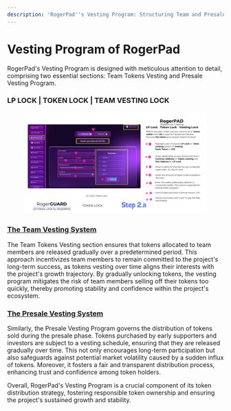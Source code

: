 ```yaml
---
description: 'RogerPad''s Vesting Program: Structuring Team and Presale Tokens for Long-Term'
---
```


# Vesting Program of RogerPad

RogerPad's Vesting Program is designed with meticulous attention to detail, comprising two essential sections: Team Tokens Vesting and Presale Vesting Program.

### &#x20;LP LOCK | TOKEN LOCK | TEAM VESTING LOCK

<figure><img src="../../../../../.gitbook/assets/LOCK.png" alt=""><figcaption></figcaption></figure>

### &#x20;[The Team Vesting System](broken-reference)

The Team Tokens Vesting section ensures that tokens allocated to team members are released gradually over a predetermined period. This approach incentivizes team members to remain committed to the project's long-term success, as tokens vesting over time aligns their interests with the project's growth trajectory. By gradually unlocking tokens, the vesting program mitigates the risk of team members selling off their tokens too quickly, thereby promoting stability and confidence within the project's ecosystem.

### [ The Presale Vesting System](the-presale-vesting-system.md)

Similarly, the Presale Vesting Program governs the distribution of tokens sold during the presale phase. Tokens purchased by early supporters and investors are subject to a vesting schedule, ensuring that they are released gradually over time. This not only encourages long-term participation but also safeguards against potential market volatility caused by a sudden influx of tokens. Moreover, it fosters a fair and transparent distribution process, enhancing trust and confidence among token holders.

&#x20;

Overall, RogerPad's Vesting Program is a crucial component of its token distribution strategy, fostering responsible token ownership and ensuring the project's sustained growth and stability.
